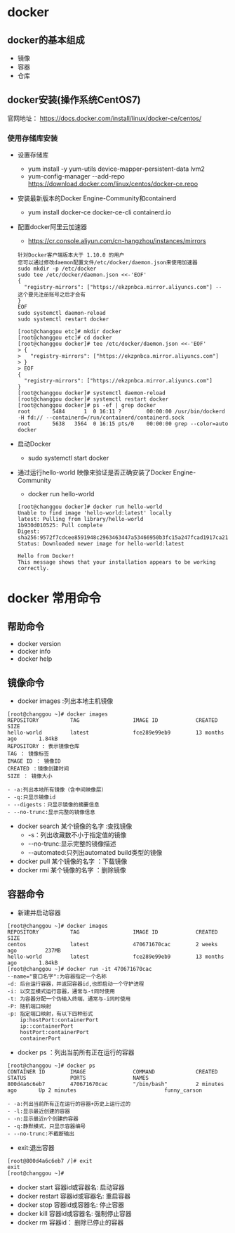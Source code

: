 # docker
## docker的基本组成
+ 镜像
+ 容器
+ 仓库

## docker安装(操作系统CentOS7)
官网地址： https://docs.docker.com/install/linux/docker-ce/centos/

### 使用存储库安装

+ 设置存储库
	- yum install -y yum-utils device-mapper-persistent-data lvm2
	- yum-config-manager --add-repo https://download.docker.com/linux/centos/docker-ce.repo

+ 安装最新版本的Docker Engine-Community和containerd
	- yum install docker-ce docker-ce-cli containerd.io

+ 配置docker阿里云加速器
	- https://cr.console.aliyun.com/cn-hangzhou/instances/mirrors
	```
	针对Docker客户端版本大于 1.10.0 的用户
	您可以通过修改daemon配置文件/etc/docker/daemon.json来使用加速器
    sudo mkdir -p /etc/docker
    sudo tee /etc/docker/daemon.json <<-'EOF'
    {
      "registry-mirrors": ["https://ekzpnbca.mirror.aliyuncs.com"] -- 这个要先注册账号之后才会有
    }
    EOF
    sudo systemctl daemon-reload
    sudo systemctl restart docker
	```
    ```
    [root@changgou etc]# mkdir docker
    [root@changgou etc]# cd docker
    [root@changgou docker]# tee /etc/docker/daemon.json <<-'EOF'
    > {
    >   "registry-mirrors": ["https://ekzpnbca.mirror.aliyuncs.com"]
    > }
    > EOF
    {
      "registry-mirrors": ["https://ekzpnbca.mirror.aliyuncs.com"]
    }
    [root@changgou docker]# systemctl daemon-reload
    [root@changgou docker]# systemctl restart docker
    [root@changgou docker]# ps -ef | grep docker
	root       5484      1  0 16:11 ?        00:00:00 /usr/bin/dockerd -H fd:// --containerd=/run/containerd/containerd.sock
	root       5638   3564  0 16:15 pts/0    00:00:00 grep --color=auto docker
	```

+ 启动Docker
	- sudo systemctl start docker

+ 通过运行hello-world 映像来验证是否正确安装了Docker Engine-Community
	- docker run hello-world
	```
    [root@changgou docker]# docker run hello-world
    Unable to find image 'hello-world:latest' locally
    latest: Pulling from library/hello-world
    1b930d010525: Pull complete 
    Digest: sha256:9572f7cdcee8591948c2963463447a53466950b3fc15a247fcad1917ca215a2f
    Status: Downloaded newer image for hello-world:latest

    Hello from Docker!
    This message shows that your installation appears to be working correctly.
	```

# docker 常用命令

## 帮助命令
+ docker version
+ docker info
+ docker help

## 镜像命令
+ docker images :列出本地主机镜像
```
[root@changgou ~]# docker images
REPOSITORY          TAG                 IMAGE ID            CREATED             SIZE
hello-world         latest              fce289e99eb9        13 months ago       1.84kB
REPOSITORY : 表示镜像仓库
TAG ： 镜像标签
IMAGE ID ： 镜像ID
CREATED ：镜像创建时间
SIZE ： 镜像大小
```
	- -a:列出本地所有镜像（含中间映像层）
	- -q:只显示镜像id
	- --digests：只显示镜像的摘要信息
	- --no-trunc:显示完整的镜像信息
+ docker search 某个镜像的名字 :查找镜像
	- -s：列出收藏数不小于指定值的镜像
	- --no-trunc:显示完整的镜像描述
	- --automated:只列出automated build类型的镜像
+ docker pull 某个镜像的名字 ：下载镜像
+ docker rmi 某个镜像的名字 ：删除镜像

## 容器命令
+ 新建并启动容器
```
[root@changgou ~]# docker images
REPOSITORY          TAG                 IMAGE ID            CREATED             SIZE
centos              latest              470671670cac        2 weeks ago         237MB
hello-world         latest              fce289e99eb9        13 months ago       1.84kB
[root@changgou ~]# docker run -it 470671670cac
--name="窗口名字":为容器指定一个名称
-d: 后台运行容器，并返回容器id,也即启动一个守护进程
-i: 以交互模式运行容器，通常与-t同时使用
-t: 为容器分配一个伪输入终端，通常与-i同时使用
-P: 随机端口映射
-p: 指定端口映射，有以下四种形式
	ip:hostPort:containerPort
    ip::containerPort
    hostPort:containerPort
    containerPort
```
+ docker ps ：列出当前所有正在运行的容器
```
[root@changgou ~]# docker ps
CONTAINER ID        IMAGE               COMMAND             CREATED             STATUS              PORTS               NAMES
800d4a6c6eb7        470671670cac        "/bin/bash"         2 minutes ago       Up 2 minutes                            funny_carson
```
	- -a:列出当前所有正在运行的容器+历史上运行过的
	- -l:显示最近创建的容器
	- -n:显示最近n个创建的容器
	- -q:静默模式，只显示容器编号
	- --no-trunc:不截断输出
+ exit:退出容器
```
[root@800d4a6c6eb7 /]# exit
exit
[root@changgou ~]#
```
+ docker start 容器id或容器名: 启动容器
+ docker restart 容器id或容器名: 重启容器
+ docker stop 容器id或容器名: 停止容器
+ docker kill 容器id或容器名: 强制停止容器
+ docker rm 容器id： 删除已停止的容器





